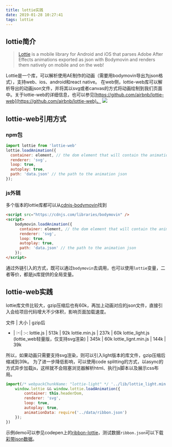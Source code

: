 ```yaml
---
title: lottie实践
date: 2019-01-28 10:27:41
tags: lottie
---
```


## lottie简介
> [Lottie](http://airbnb.io/lottie/) is a mobile library for Android and iOS that parses Adobe After Effects animations exported as json with Bodymovin and renders them natively on mobile and on the web!

Lottie是一个库，可以解析使用AE制作的动画（需要用bodymovin导出为json格式），支持web、ios、android和react native。
在web侧，lottie-web库可以解析导出的动画json文件，并将其以svg或者canvas的方式将动画绘制到我们页面中。关于lottie-web的详细信息，也可以参见[https://github.com/airbnb/lottie-web](https://github.com/airbnb/lottie-web)。
<img src="http://imweb-io-1251594266.file.myqcloud.com/FvWDhZoyPK5wVQecu5qFYEDdGuJe"/>

## lottie-web引用方式
### npm包
``` js
import lottie from 'lottie-web'
lottie.loadAnimation({
  container: element, // the dom element that will contain the animation
  renderer: 'svg',
  loop: true,
  autoplay: true,
  path: 'data.json' // the path to the animation json
});
```
### js外链
多个版本的lottie库都可以从[cdnjs-bodymovin](https://cdnjs.com/libraries/bodymovin)找到
``` html
<script src="https://cdnjs.com/libraries/bodymovin" />
<script>
    bodymovin.loadAnimation({
      container: element, // the dom element that will contain the animation
      renderer: 'svg',
      loop: true,
      autoplay: true,
      path: 'data.json' // the path to the animation json
    });
</script>
```
通过外链引入的方式，既可以通过`bodymovin`去调用，也可以使用`lottie`变量，二者等价，都是js库提供的全局变量。

## lottie-web实践
lottie库文件比较大，gzip压缩后也有60k，再加上动画对应的json文件，直接引入会给项目代码增大不少体积，影响页面加载速度。

文件 | 大小 | gzip后
- | :-:| :-:
lottie.js | 513k  |  92k
lottie.min.js | 237k  |  60k
lottie_light.js (lottie_web轻量版，仅支持svg渲染)  |  345k  |  60k
lottie_lignt.min.js | 144k  |  39k

所以，如果动画只需要支持svg渲染，则可以引入light版本的库文件，gzip压缩后缩减到39k。
为了进一步降低影响，可以使用code splitting的方式，以async的方式异步加载js，这样就不会阻塞浏览器解析html、执行js脚本以及展示css布局。
``` js
import(/* webpackChunkName: "lottie-light" */ '../lib/lottie_light.min.js').then(() => {
    window.lottie && window.lottie.loadAnimation({
        container: this.headerDom,
        renderer: 'svg',
        loop: true,
        autoplay: true,
        animationData: require('../data/ribbon.json')
    });
})
```
示例demo可以参见codepen上的[ribbon-lottie](https://codepen.io/sherrywu0917/pen/XPNavE)，测试数据`ribbon.json`可以下载[彩带json数据]( https://easyreadfs.nosdn.127.net/1548645419902/ribbon.json)。

